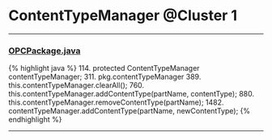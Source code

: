 # ContentTypeManager @Cluster 1

***

### [OPCPackage.java](https://searchcode.com/codesearch/view/97406292/)
{% highlight java %}
114. protected ContentTypeManager contentTypeManager;
311.     pkg.contentTypeManager
389.   this.contentTypeManager.clearAll();
760.   this.contentTypeManager.addContentType(partName, contentType);
880.   this.contentTypeManager.removeContentType(partName);
1482.               contentTypeManager.addContentType(partName, newContentType);
{% endhighlight %}

***

